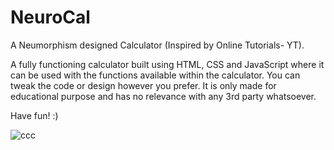 # NeuroCal
A Neumorphism designed Calculator (Inspired by Online Tutorials- YT).

A fully functioning calculator built using HTML, CSS and JavaScript where it can be used with the functions available within the calculator.
You can tweak the code or design however you prefer.
It is only made for educational purpose and has no relevance with any 3rd party whatsoever.

Have fun! :)

![ccc](https://github.com/adot20/NeuroCal/assets/132744487/3d11181a-3955-4ce2-900f-2f259d96d891)

